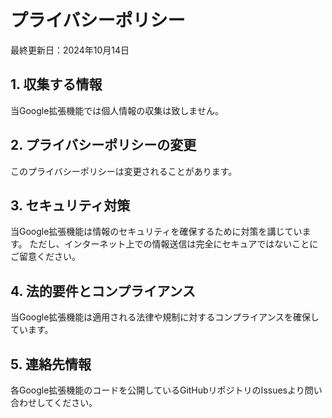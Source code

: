 # プライバシーポリシー

最終更新日：2024年10月14日

## 1. 収集する情報

当Google拡張機能では個人情報の収集は致しません。

## 2. プライバシーポリシーの変更

このプライバシーポリシーは変更されることがあります。

## 3. セキュリティ対策

当Google拡張機能は情報のセキュリティを確保するために対策を講じています。
ただし、インターネット上での情報送信は完全にセキュアではないことにご留意ください。

## 4. 法的要件とコンプライアンス

当Google拡張機能は適用される法律や規制に対するコンプライアンスを確保しています。

## 5. 連絡先情報

各Google拡張機能のコードを公開しているGitHubリポジトリのIssuesより問い合わせしてください。
